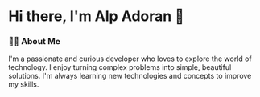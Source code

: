 # Hi there, I'm Alp Adoran 👋

### 👨‍💻 About Me

I'm a passionate and curious developer who loves to explore the world of technology. I enjoy turning complex problems into simple, beautiful solutions. I'm always learning new technologies and concepts to improve my skills.

